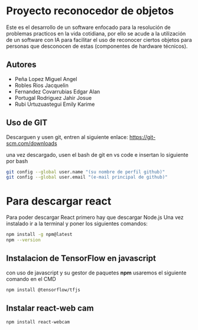 
# Proyecto reconocedor de objetos

Este es el desarrollo de un software enfocado para la resolución de problemas practicos en la vida cotidiana, por ello se acude a la utilización de un software con IA para facilitar el uso de reconocer ciertos objetos para personas que desconocen de estas (componentes de hardware técnicos).




## Autores

- Peña Lopez Miguel Angel
- Robles Rios Jacquelin
- Fernandez Covarrubias Edgar Alan
- Portugal Rodriguez Jahir Josue
- Rubi Urtuzuastegui Emily Karime


## Uso de GIT

Descarguen y usen git, entren al siguiente enlace:
https://git-scm.com/downloads

una vez descargado, usen el bash de git en vs code e insertan lo siguiente por bash


```bash
git config --global user.name "(su nombre de perfil github)"
git config --global user.email "(e-mail principal de github)"   
```

# Para descargar react
Para poder descargar React primero hay que descargar Node.js
Una vez instalado ir a la terminal y poner los siguientes comandos:
```bash
npm install -g npm@latest
npm --version
```

## Instalacion de TensorFlow en javascript
con uso de javascript y su gestor de paquetes **npm** usaremos el siguiente comando en el CMD
```bash
npm install @tensorflow/tfjs
```


## Instalar react-web cam
```bash
npm install react-webcam
```